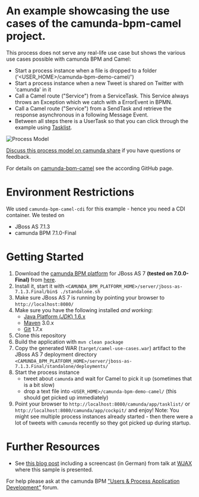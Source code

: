 # An example showcasing the use cases of the camunda-bpm-camel project.

This process does not serve any real-life use case but shows the various use cases possible with camunda BPM and Camel:
* Start a process instance when a file is dropped to a folder ('<USER_HOME>/camunda-bpm-demo-camel/')
* Start a process instance when a new Tweet is shared on Twitter with 'camunda' in it
* Call a Camel route ("Service") from a ServiceTask. This Service always throws an Exception which we catch with a ErrorEvent in BPMN.
* Call a Camel route ("Service") from a SendTask and retrieve the response asynchronous in a following Message Event.
* Between all steps there is a UserTask so that you can click through the example using [Tasklist](http://docs.camunda.org/latest/guides/user-guide/#tasklist).

![Process Model][1]

[Discuss this process model on camunda share](http://camunda.org/share/#/process/f54a4ff9-4cc1-428c-829b-a4002dcdd81f) if you have questions or feedback.

For details on [camunda-bpm-camel](https://github.com/camunda/camunda-bpm-camel) see the according GitHub page.


# Environment Restrictions

We used `camunda-bpm-camel-cdi` for this example - hence you need a CDI container. We tested on 
* JBoss AS 7.1.3
* camunda BPM 7.1.0-Final


# Getting Started

1. Download the [camunda BPM platform](http://camunda.org/) for JBoss AS 7 **(tested on 7.0.0-Final)** from [here](http://camunda.org/download.html).
1. Install it, start it with `<CAMUNDA_BPM_PLATFORM_HOME>/server/jboss-as-7.1.3.Final/bin$ ./standalone.sh`
1. Make sure JBoss AS 7 is running by pointing your browser to `http://localhost:8080/`
1. Make sure you have the following installed *and working*:
    * [Java Platform (*JDK*) 1.6.x](http://www.oracle.com/technetwork/java/javase/downloads/index.html)
    * [Maven](http://maven.apache.org/) 3.0.x
    * [Git](http://git-scm.com/) 1.7.x
1. Clone this repository
1. Build the application with `mvn clean package`
1. Copy the generated WAR (`target/camel-use-cases.war`) artifact to the JBoss AS 7 deployment directory `<CAMUNDA_BPM_PLATFORM_HOME>/server/jboss-as-7.1.3.Final/standalone/deployments/`
1. Start the process instance
    * tweet about `camunda` and wait for Camel to pick it up (sometimes that is a bit slow)
    * drop a text file into `<USER_HOME>/camunda-bpm-demo-camel/` (this should get picked up immediately)
1. Point your browser to `http://localhost:8080/camunda/app/tasklist/` or `http://localhost:8080/camunda/app/cockpit/` and enjoy! Note: You might see multiple process instances already started - then there were a lot of tweets with `camunda` recently so they got picked up during startup.

# Further Resources

* See [this blog post](http://www.bpm-guide.de/2011/11/14/activiti-drools-wjax-2011/) including a screencast (in German) from talk at [WJAX](http://jax.de/) where this sample is presented.

For help please ask at the camunda BPM ["Users & Process Application Development"](http://camunda.org/community/forum.html) forum.


[1]: https://raw.github.com/camunda/camunda-bpm-camel/master/use-cases.png